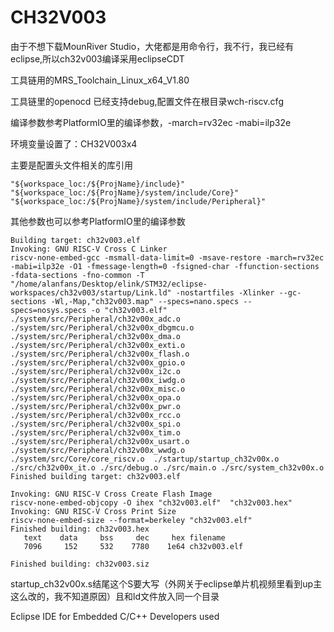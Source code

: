 # CH32V003
由于不想下载MounRiver Studio，大佬都是用命令行，我不行，我已经有eclipse,所以ch32v003编译采用eclipseCDT

工具链用的MRS_Toolchain_Linux_x64_V1.80

工具链里的openocd 已经支持debug,配置文件在根目录wch-riscv.cfg

编译参数参考PlatformIO里的编译参数，-march=rv32ec -mabi=ilp32e

环境变量设置了：CH32V003x4

主要是配置头文件相关的库引用
``` 
"${workspace_loc:/${ProjName}/include}"
"${workspace_loc:/${ProjName}/system/include/Core}"
"${workspace_loc:/${ProjName}/system/include/Peripheral}"
```

其他参数也可以参考PlatformIO里的编译参数
```
Building target: ch32v003.elf
Invoking: GNU RISC-V Cross C Linker
riscv-none-embed-gcc -msmall-data-limit=0 -msave-restore -march=rv32ec -mabi=ilp32e -O1 -fmessage-length=0 -fsigned-char -ffunction-sections -fdata-sections -fno-common -T "/home/alanfans/Desktop/elink/STM32/eclipse-workspaces/ch32v003/startup/Link.ld" -nostartfiles -Xlinker --gc-sections -Wl,-Map,"ch32v003.map" --specs=nano.specs --specs=nosys.specs -o "ch32v003.elf" ./system/src/Peripheral/ch32v00x_adc.o ./system/src/Peripheral/ch32v00x_dbgmcu.o ./system/src/Peripheral/ch32v00x_dma.o ./system/src/Peripheral/ch32v00x_exti.o ./system/src/Peripheral/ch32v00x_flash.o ./system/src/Peripheral/ch32v00x_gpio.o ./system/src/Peripheral/ch32v00x_i2c.o ./system/src/Peripheral/ch32v00x_iwdg.o ./system/src/Peripheral/ch32v00x_misc.o ./system/src/Peripheral/ch32v00x_opa.o ./system/src/Peripheral/ch32v00x_pwr.o ./system/src/Peripheral/ch32v00x_rcc.o ./system/src/Peripheral/ch32v00x_spi.o ./system/src/Peripheral/ch32v00x_tim.o ./system/src/Peripheral/ch32v00x_usart.o ./system/src/Peripheral/ch32v00x_wwdg.o  ./system/src/Core/core_riscv.o  ./startup/startup_ch32v00x.o  ./src/ch32v00x_it.o ./src/debug.o ./src/main.o ./src/system_ch32v00x.o   
Finished building target: ch32v003.elf
 
Invoking: GNU RISC-V Cross Create Flash Image
riscv-none-embed-objcopy -O ihex "ch32v003.elf"  "ch32v003.hex"
Invoking: GNU RISC-V Cross Print Size
riscv-none-embed-size --format=berkeley "ch32v003.elf"
Finished building: ch32v003.hex
   text	   data	    bss	    dec	    hex	filename
   7096	    152	    532	   7780	   1e64	ch32v003.elf
 
Finished building: ch32v003.siz
```

startup_ch32v00x.s结尾这个S要大写（外网关于eclipse单片机视频里看到up主这么改的，我不知道原因）且和ld文件放入同一个目录

Eclipse IDE for Embedded C/C++ Developers  used
